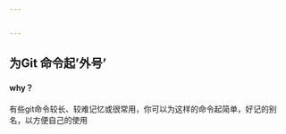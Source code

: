 ```yaml
---


---
```


<h2 id="为git-命令起外号">为Git 命令起’外号’</h2>
<h4 id="why？">why？</h4>
<p>有些git命令较长、较难记忆或很常用，你可以为这样的命令起简单，好记的别名，以方便自己的使用</p>

